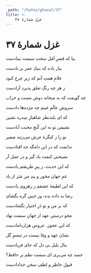 ```yaml
---
_path: "/hafez/ghazal/37"
title: >-
    غزل شمارهٔ ۳۷
---
```

# غزل شمارهٔ ۳۷

<div class="b" id="bn1"><div class="m1"><p>بیا که قصرِ اَمَل سخت سست بنیادست</p></div>
<div class="m2"><p>بیار باده که بنیادِ عمر بر بادست</p></div></div>
<div class="b" id="bn2"><div class="m1"><p>غلامِ همتِ آنم که زیرِ چرخِ کبود</p></div>
<div class="m2"><p>ز هر چه رنگِ تعلق پذیرد آزادست</p></div></div>
<div class="b" id="bn3"><div class="m1"><p>چه گویمت که به میخانه دوش مست و خراب</p></div>
<div class="m2"><p>سروشِ عالَمِ غیبم چه مژده‌ها دادست</p></div></div>
<div class="b" id="bn4"><div class="m1"><p>که ای بلندنظر شاهبازِ سِدره نشین</p></div>
<div class="m2"><p>نشیمن تو نه این کُنجِ محنت آبادست</p></div></div>
<div class="b" id="bn5"><div class="m1"><p>تو را ز کنگرهٔ عرش می‌زنند صفیر</p></div>
<div class="m2"><p>ندانمت که در این دامگه چه افتادست</p></div></div>
<div class="b" id="bn6"><div class="m1"><p>نصیحتی کنمت یاد گیر و در عمل آر</p></div>
<div class="m2"><p>که این حدیث، ز پیرِ طریقتم یادست</p></div></div>
<div class="b" id="bn7"><div class="m1"><p>غمِ جهان مخور و پندِ من مَبَر از یاد</p></div>
<div class="m2"><p>که این لطیفهٔ عشقم ز رهروی یادست</p></div></div>
<div class="b" id="bn8"><div class="m1"><p>رضا به داده بده، وز جبین گره بگشای</p></div>
<div class="m2"><p>که بر من و تو دَرِ اختیار نگشادست</p></div></div>
<div class="b" id="bn9"><div class="m1"><p>مجو درستیِ عهد از جهانِ سست نهاد</p></div>
<div class="m2"><p>که این عجوز، عروس هزاردامادست</p></div></div>
<div class="b" id="bn10"><div class="m1"><p>نشان عهد و وفا نیست در تبسمِ گل</p></div>
<div class="m2"><p>بنال بلبل بی دل که جای فریادست</p></div></div>
<div class="b" id="bn11"><div class="m1"><p>حسد چه می‌بری ای سست نظم بر حافظ؟</p></div>
<div class="m2"><p>قبولِ خاطر و لطفِ سخن خدادادست</p></div></div>
